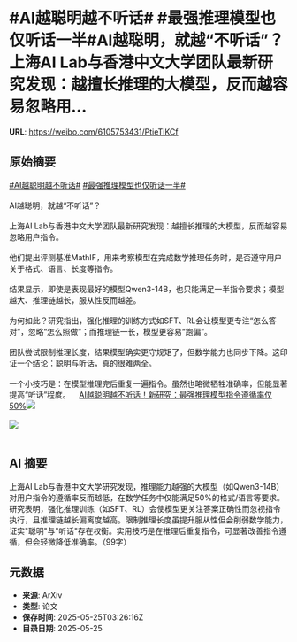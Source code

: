 # #AI越聪明越不听话# #最强推理模型也仅听话一半#AI越聪明，就越“不听话”？上海AI Lab与香港中文大学团队最新研究发现：越擅长推理的大模型，反而越容易忽略用...

**URL**: https://weibo.com/6105753431/PtieTiKCf

## 原始摘要

<a href="https://m.weibo.cn/search?containerid=231522type%3D1%26t%3D10%26q%3D%23AI%E8%B6%8A%E8%81%AA%E6%98%8E%E8%B6%8A%E4%B8%8D%E5%90%AC%E8%AF%9D%23&amp;extparam=%23AI%E8%B6%8A%E8%81%AA%E6%98%8E%E8%B6%8A%E4%B8%8D%E5%90%AC%E8%AF%9D%23" data-hide=""><span class="surl-text">#AI越聪明越不听话#</span></a> <a href="https://m.weibo.cn/search?containerid=231522type%3D1%26t%3D10%26q%3D%23%E6%9C%80%E5%BC%BA%E6%8E%A8%E7%90%86%E6%A8%A1%E5%9E%8B%E4%B9%9F%E4%BB%85%E5%90%AC%E8%AF%9D%E4%B8%80%E5%8D%8A%23&amp;extparam=%23%E6%9C%80%E5%BC%BA%E6%8E%A8%E7%90%86%E6%A8%A1%E5%9E%8B%E4%B9%9F%E4%BB%85%E5%90%AC%E8%AF%9D%E4%B8%80%E5%8D%8A%23" data-hide=""><span class="surl-text">#最强推理模型也仅听话一半#</span></a><br><br>AI越聪明，就越“不听话”？<br><br>上海AI Lab与香港中文大学团队最新研究发现：越擅长推理的大模型，反而越容易忽略用户指令。<br><br>他们提出评测基准MathIF，用来考察模型在完成数学推理任务时，是否遵守用户关于格式、语言、长度等指令。<br><br>结果显示，即使是表现最好的模型Qwen3-14B，也只能满足一半指令要求；模型越大、推理链越长，服从性反而越差。<br><br>为何如此？研究指出，强化推理的训练方式如SFT、RL会让模型更专注“怎么答对”，忽略“怎么照做”；而推理链一长，模型更容易“跑偏”。<br><br>团队尝试限制推理长度，结果模型确实更守规矩了，但数学能力也同步下降。这印证一个结论：聪明与听话，真的很难两全。<br><br>一个小技巧是：在模型推理完后重复一遍指令。虽然也略微牺牲准确率，但能显著提高“听话”程度。<a href="https://weibo.cn/sinaurl?u=https%3A%2F%2Fmp.weixin.qq.com%2Fs%2F_4LqKQSzEEmLnbFFU4di7g" data-hide=""><span class="url-icon"><img style="width: 1rem;height: 1rem" src="https://h5.sinaimg.cn/upload/2015/09/25/3/timeline_card_small_web_default.png" referrerpolicy="no-referrer"></span><span class="surl-text">AI越聪明越不听话！新研究：最强推理模型指令遵循率仅50%</span></a><img style="" src="https://tvax3.sinaimg.cn/large/006Fd7o3ly1i1qic9luoqj30nf0ibdm4.jpg" referrerpolicy="no-referrer"><br><br><img style="" src="https://tvax1.sinaimg.cn/large/006Fd7o3ly1i1qib5787bj30j80htwm9.jpg" referrerpolicy="no-referrer"><br><br>

## AI 摘要

上海AI Lab与香港中文大学研究发现，推理能力越强的大模型（如Qwen3-14B）对用户指令的遵循率反而越低，在数学任务中仅能满足50%的格式/语言等要求。研究表明，强化推理训练（如SFT、RL）会使模型更关注答案正确性而忽视指令执行，且推理链越长偏离度越高。限制推理长度虽提升服从性但会削弱数学能力，证实"聪明"与"听话"存在权衡。实用技巧是在推理后重复指令，可显著改善指令遵循，但会轻微降低准确率。（99字）

## 元数据

- **来源**: ArXiv
- **类型**: 论文
- **保存时间**: 2025-05-25T03:26:16Z
- **目录日期**: 2025-05-25
